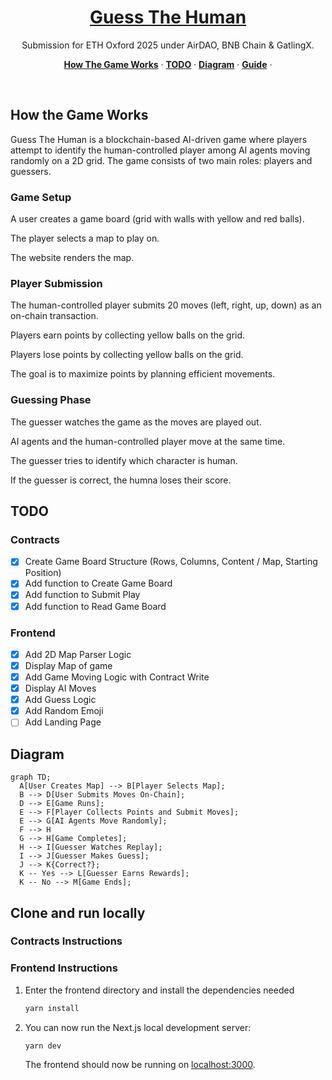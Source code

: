 <a href="https://guess-the-human.vercel.app/">
  <h1 align="center">Guess The Human</h1>
</a>

<p align="center">
Submission for ETH Oxford 2025 under AirDAO, BNB Chain & GatlingX.
</p>

<p align="center">
  <a href="#how-the-game-works"><strong>How The Game Works</strong></a> ·
  <a href="#todo"><strong>TODO</strong></a> ·
  <a href="#diagram"><strong>Diagram</strong></a> ·
  <a href="#clone-and-run-locally"><strong>Guide</strong></a> ·
</p>
<br/>

## How the Game Works

Guess The Human is a blockchain-based AI-driven game where players attempt to identify the human-controlled player among AI agents moving randomly on a 2D grid. The game consists of two main roles: players and guessers.

### Game Setup

A user creates a game board (grid with walls with yellow and red balls).

The player selects a map to play on.

The website renders the map.

### Player Submission

The human-controlled player submits 20 moves (left, right, up, down) as an on-chain transaction.

Players earn points by collecting yellow balls on the grid.

Players lose points by collecting yellow balls on the grid.

The goal is to maximize points by planning efficient movements.

### Guessing Phase

The guesser watches the game as the moves are played out.

AI agents and the human-controlled player move at the same time.

The guesser tries to identify which character is human.

If the guesser is correct, the humna loses their score.

## TODO

### Contracts

-   [x] Create Game Board Structure (Rows, Columns, Content / Map, Starting Position)
-   [x] Add function to Create Game Board
-   [x] Add function to Submit Play
-   [x] Add function to Read Game Board

### Frontend

-   [x] Add 2D Map Parser Logic
-   [x] Display Map of game
-   [x] Add Game Moving Logic with Contract Write
-   [x] Display AI Moves
-   [x] Add Guess Logic
-   [x] Add Random Emoji
-   [ ] Add Landing Page

## Diagram

```mermaid
graph TD;
  A[User Creates Map] --> B[Player Selects Map];
  B --> D[User Submits Moves On-Chain];
  D --> E[Game Runs];
  E --> F[Player Collects Points and Submit Moves];
  E --> G[AI Agents Move Randomly];
  F --> H
  G --> H[Game Completes];
  H --> I[Guesser Watches Replay];
  I --> J[Guesser Makes Guess];
  J --> K{Correct?};
  K -- Yes --> L[Guesser Earns Rewards];
  K -- No --> M[Game Ends];
```

## Clone and run locally

### Contracts Instructions

### Frontend Instructions

1. Enter the frontend directory and install the dependencies needed

    ```bash
    yarn install
    ```

2. You can now run the Next.js local development server:

    ```bash
    yarn dev
    ```

    The frontend should now be running on [localhost:3000](http://localhost:3000/).
